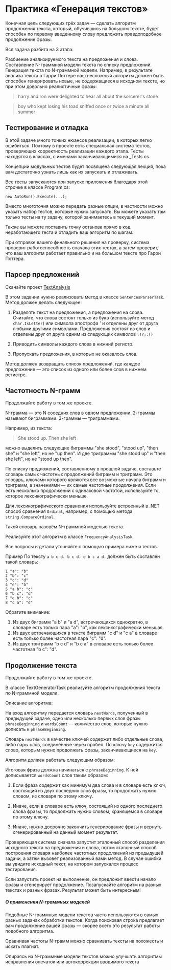 # Практика «Генерация текстов»
Конечная цель следующих трёх задач — сделать алгоритм продолжения текста, который, обучившись на большом тексте, будет способен по 
первому введенному слову предложить правдоподобное продолжение фразы.

Вся задача разбита на 3 этапа:

Разбиение анализируемого текста на предложения и слова.
Составление N-граммной модели текста по списку предложений.
Генерация текста по N-граммной модели.
Например, в результате анализа текста о Гарри Поттере наш несложный алгоритм должен быть способен генерировать новые, не содержащиеся в исходном тексте, но при этом довольно реалистичные фразы:

> harry and ron were delighted to hear all about the sorcerer's stone

> boy who kept losing his toad sniffed once or twice a minute all summer

## Тестирование и отладка
В этой задаче много тонких нюансов реализации, в которых легко ошибиться. Поэтому в проекте есть специальная система тестов, 
проверяющих корректность реализации каждого этапа. Тесты находятся в классах, с именами заканчивающимися на _Tests.cs.

Концепции модульных тестов будет посвящена следующая лекция, пока вам достаточно узнать лишь как их запускать и отлаживать.

Все тесты запускаются при запуске приложения благодаря этой строчке в классе Program.cs:
```
new AutoRun().Execute(...);
```
Вместо многоточия можно передать разные опции, в частности можно указать набор тестов, которые нужно запускать. Вы можете указать там только тесты на ту задачу, которой занимаетесь в текущий момент.

Также вы можете поставить точку останова прямо в код неработающего теста и отладить ваш алгоритм по шагам.

При отправке вашего финального решения на проверку, система проверит работоспособность сначала этих тестах, а затем проверит, что ваш 
алгоритм работает правильно и на большом тексте про Гарри Поттера.

## Парсер предложений
Скачайте проект [TextAnalysis](https://ulearn.me/Exercise/StudentZip?courseId=BasicProgramming&slideId=d41a27ad-a377-4fbd-ba1c-1bd761c69dd1)

В этом задании нужно реализовать метод в классе `SentencesParserTask`. Метод должен делать следующее:

1. Разделять текст на предложения, а предложения на слова. Считайте, что слова состоят только из букв (используйте метод `char.IsLetter`) или символа апострофа ' и отделены друг от друга любыми другими символами. Предложения состоят из слов и отделены друг от друга одним из следующих символов `.!?;:()`

2. Приводить символы каждого слова в нижний регистр.

3. Пропускать предложения, в которых не оказалось слов.

Метод должен возвращать список предложений, где каждое предложение — это список из одного или более слов в нижнем регистре.
## Частотность N-грамм
Продолжайте работу в том же проекте.

N-грамма — это N соседних слов в одном предложении. 2-граммы называют биграммами. 3-граммы — триграммами.

Например, из текста: 

> She stood up. Then she left 

можно выделить следующие биграммы "she stood", "stood up", "then she" и "she left", но не "up then". И две триграммы "she stood up" и "then she left", но не "stood up then".

По списку предложений, составленному в прошлой задаче, составьте словарь самых частотных продолжений биграмм и триграмм. Это словарь, ключами которого являются все возможные начала биграмм и триграмм, а значениями — их самые частотные продолжения. Если есть несколько продолжений с одинаковой частотой, используйте то, которое лексикографически меньше.

Для лексикографического сравнения используйте встроенный в .NET способ сравнения `Ordinal`, например, с помощью метода `string.CompareOrdinal`.

Такой словарь назовём N-граммной моделью текста.

Реализуйте этот алгоритм в классе `FrequencyAnalysisTask`.

Все вопросы и детали уточняйте с помощью примера ниже и тестов.

Пример
По тексту `a b c d. b c d. e b c a d.` должен быть составлен такой словарь:
```
1 "a": "b"
2 "b": "c"
3 "c": "d"
4 "e": "b"
5 "a b": "c"
6 "b c": "d"
7 "e b": "c"
8 "c a": "d"
```
Обратите внимание:

1. Из двух биграмм "a b" и "a d", встречающихся однократно, в словаре есть только пара "a": "b", как лексикографически меньшая.
2. Из двух встречающихся в тексте биграмм "c d" и "c a" в словаре есть только более частотная пара "c": "d".
3. Из двух триграмм "b c d" и "b c a" в словаре есть только более частотная "b c": "d".

## Продолжение текста
Продолжайте работу в том же проекте.

В классе TextGeneratorTask реализуйте алгоритм продолжения текста по N-граммной модели.

Описание алгоритма:

На вход алгоритму передается словарь `nextWords`, полученный в предыдущей задаче, одно или несколько первых слов фразы `phraseBeginning`
и `wordsCount` — количество слов, которые нужно дописать к `phraseBeginning`.

Словарь `nextWords` в качестве ключей содержит либо отдельные слова, либо пары слов, соединённые через пробел. По ключу `key` содержится слово, которым нужно продолжать фразы, заканчивающиеся на `key`.

Алгоритм должен работать следующим образом:

Итоговая фраза должна начинаться с `phraseBeginning`. К ней дописывается `wordsCount` слов таким образом:

1. Если фраза содержит как минимум два слова и в словаре есть ключ, состоящий из двух последних слов фразы, то продолжать нужно словом, из словаря по этому ключу.

2. Иначе, если в словаре есть ключ, состоящий из одного последнего слова фразы, то продолжать нужно словом, хранящемся в словаре по этому ключу.

3. Иначе, нужно досрочно закончить генерирование фразы и вернуть сгенерированный на данный момент результат.

Проверяющая система сначала запустит эталонный способ разделения исходного текста на предложения и слова, потом эталонный способ построения словаря наиболее частотных продолжений из предыдущей задачи, а затем вызовет реализованный вами метод. В случае ошибки вы увидите исходный текст, на котором запускался процесс тестирования.

Если запустить проект на выполнение, он предложит ввести начало фразы и сгенерирует продолжение. Позапускайте алгоритм на разных текстах и разных фразах. Результат может быть интересным!

##### О применении N-граммных моделей
Подобные N-граммные модели текстов часто используются в самых разных задачах обработки текстов. Когда поисковая строка предлагает вам продолжение вашей фразы — скорее всего это результат работы подобного алгоритма.

Сравнивая частоты N-грамм можно сравнивать тексты на похожесть и искать плагиат.

Опираясь на N-граммные модели текстов можно улучшать алгоритмы исправления опечаток или автокоррекции вводимого текста
